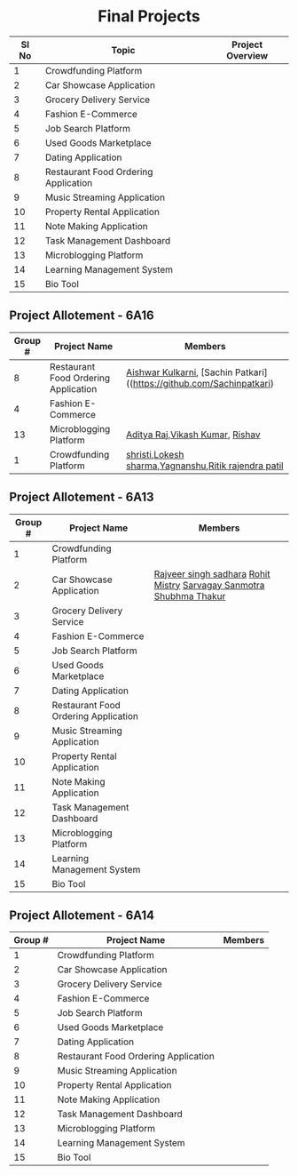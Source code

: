 <h1 align = "center">Final Projects</h1>


|Sl No | Topic | Project Overview |
|------|-------|------------------|
|1|Crowdfunding Platform||
|2|Car Showcase Application||
|3|Grocery Delivery Service||
|4|Fashion E-Commerce||
|5|Job Search Platform||
|6|Used Goods Marketplace||
|7|Dating Application||
|8|Restaurant Food Ordering Application ||
|9|Music Streaming Application||
|10|Property Rental Application||
|11|Note Making Application||
|12|Task Management Dashboard||
|13|Microblogging Platform||
|14|Learning Management System||
|15|Bio Tool||

## Project Allotement - 6A16

|Group # | Project Name | Members |
|------|-------|--------|
|8  | Restaurant Food Ordering Application | [Aishwar Kulkarni](https://github.com/Aishwar1320), [Sachin Patkari]((https://github.com/Sachinpatkari) |
|4|Fashion E-Commerce||[Nakul Lagad](https://github.com/Lagadnakul), [Aayush Vaghela](https://github.com/AAYUSH412)|
|13 | Microblogging Platform | [Aditya Raj](https://github.com/theadityaway),[Vikash Kumar](https://github.com/Vikash00022), [Rishav](https://github.com/meliodas-sama10)  |
|1|Crowdfunding Platform|[shristi](https://github.com/Shrishtikant),[Lokesh sharma](https://github.com/lokeshsharma5659),[Yagnanshu](),[Ritik rajendra patil](https://github.com/RitikRajendraPatil)|



## Project Allotement - 6A13

|Group # | Project Name | Members |
|------|-------|--------|
|1|Crowdfunding Platform||
|2|Car Showcase Application|[Rajveer singh sadhara](https://github.com/Rajveer0602) [Rohit Mistry]() [Sarvagay Sanmotra]() [Shubhma Thakur]()|
|3|Grocery Delivery Service||
|4|Fashion E-Commerce||
|5|Job Search Platform||
|6|Used Goods Marketplace||
|7|Dating Application||
|8|Restaurant Food Ordering Application ||
|9|Music Streaming Application||
|10|Property Rental Application||
|11|Note Making Application||
|12|Task Management Dashboard||
|13|Microblogging Platform||
|14|Learning Management System||
|15|Bio Tool||


## Project Allotement - 6A14

|Group # | Project Name | Members |
|------|-------|--------|
|1|Crowdfunding Platform||
|2|Car Showcase Application||
|3|Grocery Delivery Service||
|4|Fashion E-Commerce||
|5|Job Search Platform||
|6|Used Goods Marketplace||
|7|Dating Application||
|8|Restaurant Food Ordering Application ||
|9|Music Streaming Application||
|10|Property Rental Application||
|11|Note Making Application||
|12|Task Management Dashboard||
|13|Microblogging Platform||
|14|Learning Management System||
|15|Bio Tool||
